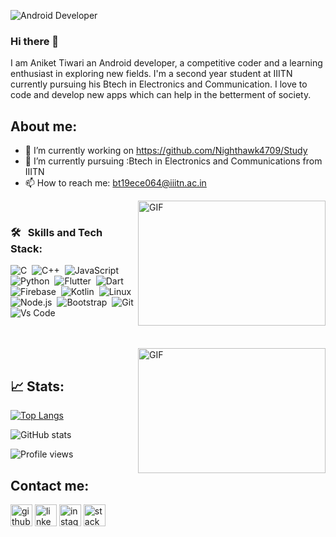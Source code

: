 ![Android Developer](https://github.com/Nighthawk4709/Nighthawk4709/blob/main/back%20(1).jpg)


### Hi there 👋
I am Aniket Tiwari an Android developer, a competitive coder and a learning enthusiast in exploring new fields. I'm a second year student at IIITN currently pursuing his Btech in Electronics and Communication. I love to code and develop new apps which can help in the betterment of society.

## About me:
- 🔭 I’m currently working on https://github.com/Nighthawk4709/Study 
- 🌱 I’m currently pursuing :Btech in Electronics and Communications from IIITN
- 📫 How to reach me: bt19ece064@iiitn.ac.in 

<img align="right" alt="GIF" src="https://github.com/Nighthawk4709/Nighthawk4709/blob/main/icons/new1.gif" width="300" height="200" />

<br />

### 🛠 &nbsp; Skills and Tech Stack:
![C](https://img.shields.io/badge/-C-05122A?style=flat&logo=C&logoColor=A8B9CC)&nbsp;
![C++](https://img.shields.io/badge/-C++-05122A?style=flat&logo=C%2B%2B&logoColor=00599C)&nbsp;
![JavaScript](https://img.shields.io/badge/-JavaScript-05122A?style=flat&logo=javascript)&nbsp;
![Python](https://img.shields.io/badge/-Python-05122A?style=flat&logo=python)&nbsp;
![Flutter](https://img.shields.io/badge/Flutter-02569B?style=flat&logo=flutter&logoColor=white)&nbsp;
![Dart](https://img.shields.io/badge/Dart-0175C2?style=flat&logo=dart&logoColor=white)&nbsp;
![Firebase](https://img.shields.io/badge/firebase-ffca28?style=flat&logo=firebase&logoColor=black)&nbsp;
![Kotlin](https://img.shields.io/badge/Kotlin-0095D5?&style=flat&logo=kotlin&logoColor=white)&nbsp;
![Linux](https://img.shields.io/badge/-Linux-05122A?style=flat&logo=linux)&nbsp;
![Node.js](https://img.shields.io/badge/-Node.js-05122A?style=flat&logo=node.js)&nbsp;
![Bootstrap](https://img.shields.io/badge/-Bootstrap-05122A?style=flat&logo=bootstrap&logoColor=563D7C)&nbsp;
![Git](https://img.shields.io/badge/-Git-05122A?style=flat&logo=git)&nbsp;
![Vs Code](https://img.shields.io/badge/Visual_Studio_Code-5C2D91?style=flat&logo=visual%20studio&logoColor=white)&nbsp;


<br />




<br />
<img align="right" alt="GIF" src="https://github.com/Nighthawk4709/Nighthawk4709/blob/main/icons/new.gif" width="300" height="200" />
<br />

## 📈 Stats:

[![Top Langs](https://github-readme-stats.vercel.app/api/top-langs/?username=Nighthawk4709&theme=radical)](https://github.com/anuraghazra/github-readme-stats)

![GitHub stats](https://github-readme-stats.vercel.app/api?username=Nighthawk4709&theme=radical&show_icons=true)  

![Profile views](https://gpvc.arturio.dev/Nighthawk4709) 



## Contact me:

[<img src='https://cdn.jsdelivr.net/npm/simple-icons@3.0.1/icons/github.svg' alt='github' height='35'>](https://github.com/Nighthawk4709)  [<img src='https://cdn.jsdelivr.net/npm/simple-icons@3.0.1/icons/linkedin.svg' alt='linkedin' height='35'>](https://www.linkedin.com/in/https://www.linkedin.com/in/aniket-tiwari-0798901a1//)  [<img src='https://cdn.jsdelivr.net/npm/simple-icons@3.0.1/icons/instagram.svg' alt='instagram' height='35'>](https://www.instagram.com/https://www.instagram.com/aniket_4709//)  [<img src='https://cdn.jsdelivr.net/npm/simple-icons@3.0.1/icons/stackoverflow.svg' alt='stackoverflow' height='35'>](https://stackoverflow.com/users/https://stackoverflow.com/users/15860938/aniket-tiwari)  

